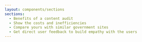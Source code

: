 ```yaml
---
layout: components/sections
sections:
  - Benefits of a content audit
  - Show the costs and inefficiencies
  - Compare yours with similar government sites
  - Get direct user feedback to build empathy with the users
---
```

